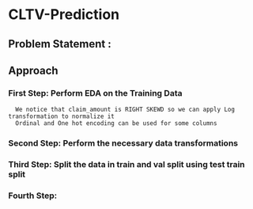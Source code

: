 # CLTV-Prediction
## Problem Statement :


## Approach
   ### First Step: Perform EDA on the Training Data
      We notice that claim_amount is RIGHT SKEWD so we can apply Log transformation to normalize it 
      Ordinal and One hot encoding can be used for some columns  
   ### Second Step: Perform the necessary data transformations
   ### Third Step: Split the data in train and val split using test train split 
   ### Fourth Step: 
